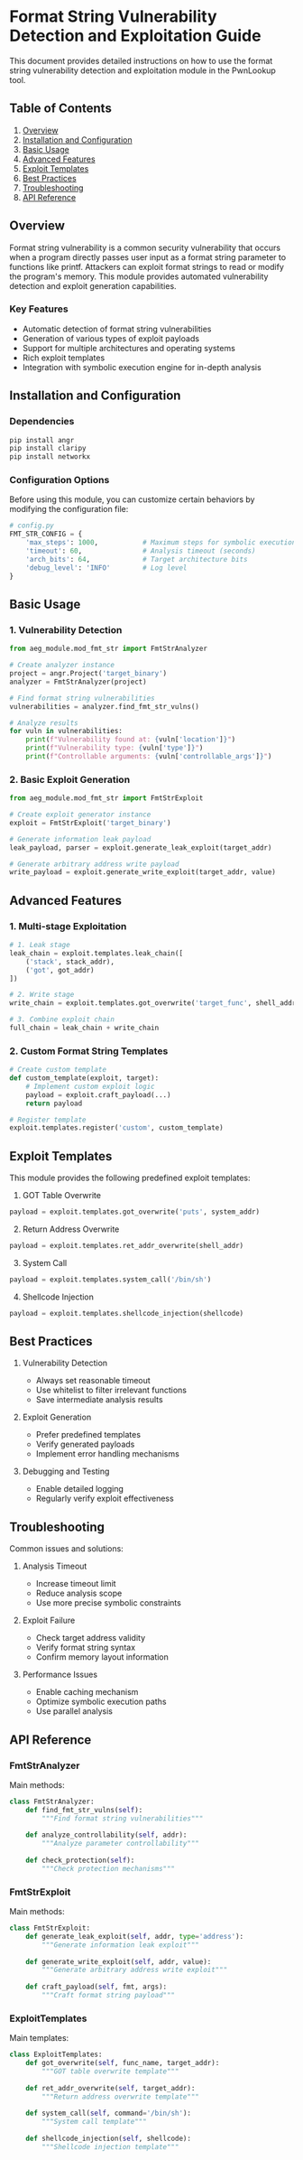 # Format String Vulnerability Detection and Exploitation Guide

This document provides detailed instructions on how to use the format string vulnerability detection and exploitation module in the PwnLookup tool.

## Table of Contents

1. [Overview](#overview)
2. [Installation and Configuration](#installation-and-configuration)
3. [Basic Usage](#basic-usage)
4. [Advanced Features](#advanced-features)
5. [Exploit Templates](#exploit-templates)
6. [Best Practices](#best-practices)
7. [Troubleshooting](#troubleshooting)
8. [API Reference](#api-reference)

## Overview

Format string vulnerability is a common security vulnerability that occurs when a program directly passes user input as a format string parameter to functions like printf. Attackers can exploit format strings to read or modify the program's memory. This module provides automated vulnerability detection and exploit generation capabilities.

### Key Features

- Automatic detection of format string vulnerabilities
- Generation of various types of exploit payloads
- Support for multiple architectures and operating systems
- Rich exploit templates
- Integration with symbolic execution engine for in-depth analysis

## Installation and Configuration

### Dependencies

```bash
pip install angr
pip install claripy
pip install networkx
```

### Configuration Options

Before using this module, you can customize certain behaviors by modifying the configuration file:

```python
# config.py
FMT_STR_CONFIG = {
    'max_steps': 1000,           # Maximum steps for symbolic execution
    'timeout': 60,               # Analysis timeout (seconds)
    'arch_bits': 64,             # Target architecture bits
    'debug_level': 'INFO'        # Log level
}
```

## Basic Usage

### 1. Vulnerability Detection

```python
from aeg_module.mod_fmt_str import FmtStrAnalyzer

# Create analyzer instance
project = angr.Project('target_binary')
analyzer = FmtStrAnalyzer(project)

# Find format string vulnerabilities
vulnerabilities = analyzer.find_fmt_str_vulns()

# Analyze results
for vuln in vulnerabilities:
    print(f"Vulnerability found at: {vuln['location']}")
    print(f"Vulnerability type: {vuln['type']}")
    print(f"Controllable arguments: {vuln['controllable_args']}")
```

### 2. Basic Exploit Generation

```python
from aeg_module.mod_fmt_str import FmtStrExploit

# Create exploit generator instance
exploit = FmtStrExploit('target_binary')

# Generate information leak payload
leak_payload, parser = exploit.generate_leak_exploit(target_addr)

# Generate arbitrary address write payload
write_payload = exploit.generate_write_exploit(target_addr, value)
```

## Advanced Features

### 1. Multi-stage Exploitation

```python
# 1. Leak stage
leak_chain = exploit.templates.leak_chain([
    ('stack', stack_addr),
    ('got', got_addr)
])

# 2. Write stage
write_chain = exploit.templates.got_overwrite('target_func', shell_addr)

# 3. Combine exploit chain
full_chain = leak_chain + write_chain
```

### 2. Custom Format String Templates

```python
# Create custom template
def custom_template(exploit, target):
    # Implement custom exploit logic
    payload = exploit.craft_payload(...)
    return payload

# Register template
exploit.templates.register('custom', custom_template)
```

## Exploit Templates

This module provides the following predefined exploit templates:

1. GOT Table Overwrite
```python
payload = exploit.templates.got_overwrite('puts', system_addr)
```

2. Return Address Overwrite
```python
payload = exploit.templates.ret_addr_overwrite(shell_addr)
```

3. System Call
```python
payload = exploit.templates.system_call('/bin/sh')
```

4. Shellcode Injection
```python
payload = exploit.templates.shellcode_injection(shellcode)
```

## Best Practices

1. Vulnerability Detection
   - Always set reasonable timeout
   - Use whitelist to filter irrelevant functions
   - Save intermediate analysis results

2. Exploit Generation
   - Prefer predefined templates
   - Verify generated payloads
   - Implement error handling mechanisms

3. Debugging and Testing
   - Enable detailed logging
   - Regularly verify exploit effectiveness

## Troubleshooting

Common issues and solutions:

1. Analysis Timeout
   - Increase timeout limit
   - Reduce analysis scope
   - Use more precise symbolic constraints

2. Exploit Failure
   - Check target address validity
   - Verify format string syntax
   - Confirm memory layout information

3. Performance Issues
   - Enable caching mechanism
   - Optimize symbolic execution paths
   - Use parallel analysis

## API Reference

### FmtStrAnalyzer

Main methods:

```python
class FmtStrAnalyzer:
    def find_fmt_str_vulns(self):
        """Find format string vulnerabilities"""
        
    def analyze_controllability(self, addr):
        """Analyze parameter controllability"""
        
    def check_protection(self):
        """Check protection mechanisms"""
```

### FmtStrExploit

Main methods:

```python
class FmtStrExploit:
    def generate_leak_exploit(self, addr, type='address'):
        """Generate information leak exploit"""
        
    def generate_write_exploit(self, addr, value):
        """Generate arbitrary address write exploit"""
        
    def craft_payload(self, fmt, args):
        """Craft format string payload"""
```

### ExploitTemplates

Main templates:

```python
class ExploitTemplates:
    def got_overwrite(self, func_name, target_addr):
        """GOT table overwrite template"""
        
    def ret_addr_overwrite(self, target_addr):
        """Return address overwrite template"""
        
    def system_call(self, command='/bin/sh'):
        """System call template"""
        
    def shellcode_injection(self, shellcode):
        """Shellcode injection template"""
``` 